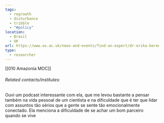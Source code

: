 ```yaml
---
tags:
  - regrowth
  - disturbance
  - tribble
  - "#policy"
location:
  - Brasil
  - UK
url: https://www.ox.ac.uk/news-and-events/find-an-expert/dr-erika-berenguer
type:
  - researcher
---
```

[[010 Amazonia MOC]]
###### Related contacts/institutes:

Ouvi um podcast interessante com ela, que me levou bastante a pensar também na vida pessoal de um cientista e na dificuldade que é ter que lidar com assuntos tão sérios que a gente se sente tão emocionalmente conectado. Ela menciona a dificuldade de se achar um bom parceiro quando se vive 